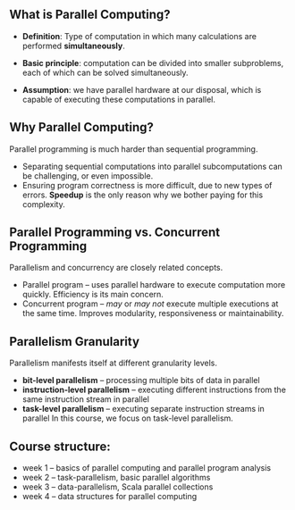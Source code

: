 ## What is Parallel Computing?

* **Definition**: Type of computation in which many calculations are performed **simultaneously**.

* **Basic principle**: computation can be divided into smaller subproblems, each of which can be solved simultaneously.

* **Assumption**: we have parallel hardware at our disposal, which is capable of executing these computations in parallel.

## Why Parallel Computing?

Parallel programming is much harder than sequential programming.

* Separating sequential computations into parallel subcomputations can be challenging, or even impossible.
* Ensuring program correctness is more difficult, due to new types of errors.
**Speedup** is the only reason why we bother paying for this complexity.

## Parallel Programming vs. Concurrent Programming

Parallelism and concurrency are closely related concepts.

* Parallel program – uses parallel hardware to execute computation more quickly. Efficiency is its main concern.
* Concurrent program – _may_ or _may not_ execute multiple executions at the same time. Improves modularity, responsiveness or maintainability.

## Parallelism Granularity

Parallelism manifests itself at different granularity levels.

* **bit-level parallelism** – processing multiple bits of data in parallel
* **instruction-level parallelism** – executing different instructions from the same instruction stream in parallel
* **task-level parallelism** – executing separate instruction streams in parallel
In this course, we focus on task-level parallelism.

## Course structure:

* week 1 – basics of parallel computing and parallel program analysis
* week 2 – task-parallelism, basic parallel algorithms
* week 3 – data-parallelism, Scala parallel collections
* week 4 – data structures for parallel computing